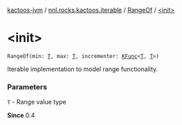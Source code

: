[kactoos-jvm](../../index.md) / [nnl.rocks.kactoos.iterable](../index.md) / [RangeOf](index.md) / [&lt;init&gt;](./-init-.md)

# &lt;init&gt;

`RangeOf(min: `[`T`](index.md#T)`, max: `[`T`](index.md#T)`, incrementer: `[`KFunc`](../../nnl.rocks.kactoos/-k-func.md)`<`[`T`](index.md#T)`, `[`T`](index.md#T)`>)`

Iterable implementation to model range functionality.

### Parameters

`T` - Range value type

**Since**
0.4

